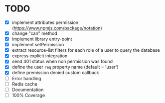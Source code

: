 # TODO
- [x] implement attributes permission (https://www.npmjs.com/package/notation)
- [x] change "can" method
- [x] implement library entry-point
- [x] implement setPermission
- [x] extract resource-list filters for each role of a user to query the database
- [x] express explicit integration
- [x] send 401 status when non permission was found
- [x] define the user `req` property name (default = 'user')
- [x] define premission denied custom callback
- [ ] Error handling
- [ ] Redis cache
- [ ] Documentation
- [ ] 100% Coverage
